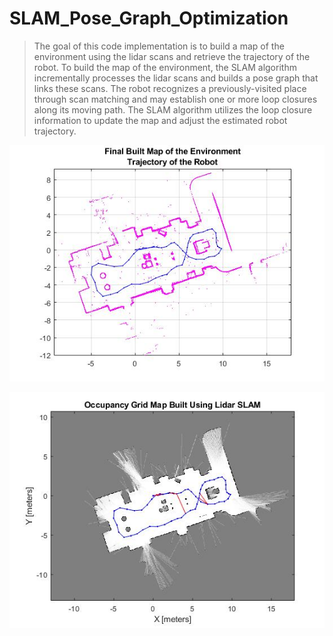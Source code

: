 # SLAM_Pose_Graph_Optimization
 >The goal of this code implementation is to build a map of the environment using the lidar scans and retrieve the trajectory of the robot. To build the map of the environment, the SLAM algorithm incrementally processes the lidar scans and builds a pose graph that links these scans. The robot recognizes a previously-visited place through scan matching and may establish one or more loop closures along its moving path. The SLAM algorithm utilizes the loop closure information to update the map and adjust the estimated robot trajectory.

![alt_text](Final_Built_Map.jpg "image_tooltip")

![alt_text](Probablistic_Occupancy_Grid.jpg "image_tooltip")
